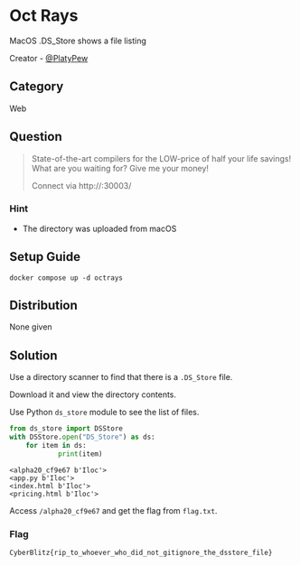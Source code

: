 # Oct Rays

MacOS .DS_Store shows a file listing

Creator - [@PlatyPew](https://github.com/PlatyPew)

## Category

Web

## Question

> State-of-the-art compilers for the LOW-price of half your life savings! What are you waiting for? Give me your money!
>
> Connect via http://<ip address>:30003/

### Hint

- The directory was uploaded from macOS

## Setup Guide

`docker compose up -d octrays`

## Distribution

None given

## Solution

Use a directory scanner to find that there is a `.DS_Store` file.

Download it and view the directory contents.

Use Python `ds_store` module to see the list of files.

```python
from ds_store import DSStore
with DSStore.open("DS_Store") as ds:
    for item in ds:
            print(item)

```

```text
<alpha20_cf9e67 b'Iloc'>
<app.py b'Iloc'>
<index.html b'Iloc'>
<pricing.html b'Iloc'>
```

Access `/alpha20_cf9e67` and get the flag from `flag.txt`.

### Flag

`CyberBlitz{rip_to_whoever_who_did_not_gitignore_the_dsstore_file}`

